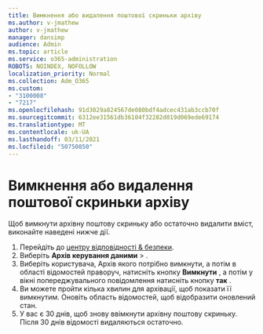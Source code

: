 ```yaml
---
title: Вимкнення або видалення поштової скриньки архіву
ms.author: v-jmathew
author: v-jmathew
manager: dansimp
audience: Admin
ms.topic: article
ms.service: o365-administration
ROBOTS: NOINDEX, NOFOLLOW
localization_priority: Normal
ms.collection: Adm_O365
ms.custom:
- "3100008"
- "7217"
ms.openlocfilehash: 91d3029a824567de080bdf4adcec431ab3ccb70f
ms.sourcegitcommit: 6312ee31561db36104f32282d019d069ede69174
ms.translationtype: MT
ms.contentlocale: uk-UA
ms.lasthandoff: 03/11/2021
ms.locfileid: "50750850"
---
```

# <a name="disable-or-delete-an-archive-mailbox"></a>Вимкнення або видалення поштової скриньки архіву

Щоб вимкнути архівну поштову скриньку або остаточно видалити вміст, виконайте наведені нижче дії.

1. Перейдіть до [центру відповідності & безпеки]( https://go.microsoft.com/fwlink/p/?linkid=2077143).
2. Виберіть **Архів керування даними**  >  .
3. Виберіть користувача, Архів якого потрібно вимкнути, а потім в області відомостей праворуч, натисніть кнопку **Вимкнути** , а потім у вікні попереджувального повідомлення натисніть кнопку **так** .
4. Ви можете пройти кілька хвилин для архівації, щоб показати її вимкнутим. Оновіть область відомостей, щоб відобразити оновлений стан.
5. У вас є 30 днів, щоб знову ввімкнути архівну поштову скриньку. Після 30 днів відомості видаляються остаточно.
